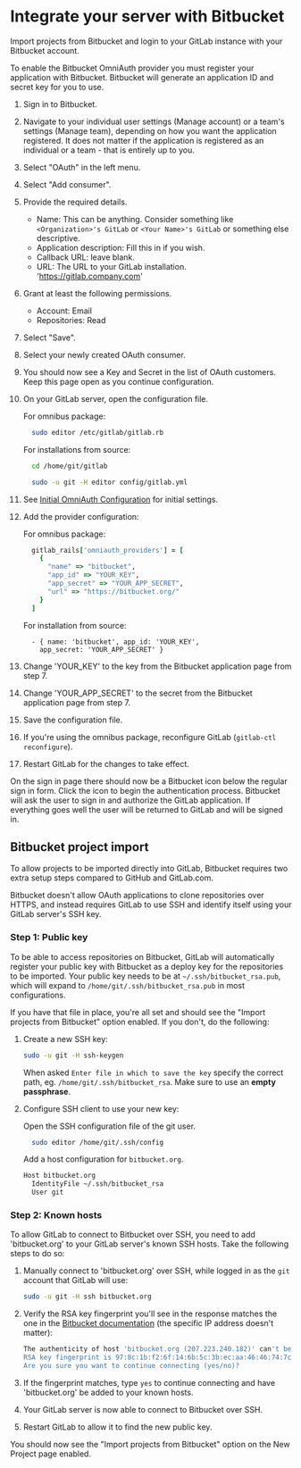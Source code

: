 # Integrate your server with Bitbucket

Import projects from Bitbucket and login to your GitLab instance with your Bitbucket account.

To enable the Bitbucket OmniAuth provider you must register your application with Bitbucket.
Bitbucket will generate an application ID and secret key for you to use.

1.  Sign in to Bitbucket.

1.  Navigate to your individual user settings (Manage account) or a team's settings (Manage team), depending on how you want the application registered. It does not matter if the application is registered as an individual or a team - that is entirely up to you.

1.  Select "OAuth" in the left menu.

1.  Select "Add consumer".

1.  Provide the required details.
    - Name: This can be anything. Consider something like `<Organization>'s GitLab` or `<Your Name>'s GitLab` or something else descriptive.
    - Application description: Fill this in if you wish.
    - Callback URL: leave blank.
    - URL: The URL to your GitLab installation. 'https://gitlab.company.com'

1.  Grant at least the following permissions.
    - Account: Email
    - Repositories: Read
    
1.  Select "Save".

1.  Select your newly created OAuth consumer.

1.  You should now see a Key and Secret in the list of OAuth customers.
    Keep this page open as you continue configuration.

1.  On your GitLab server, open the configuration file.

    For omnibus package:

    ```sh
      sudo editor /etc/gitlab/gitlab.rb
    ```

    For installations from source:

    ```sh
      cd /home/git/gitlab

      sudo -u git -H editor config/gitlab.yml
    ```

1.  See [Initial OmniAuth Configuration](omniauth.md#initial-omniauth-configuration) for initial settings.

1.  Add the provider configuration:

    For omnibus package:

    ```ruby
      gitlab_rails['omniauth_providers'] = [
        {
          "name" => "bitbucket",
          "app_id" => "YOUR_KEY",
          "app_secret" => "YOUR_APP_SECRET",
          "url" => "https://bitbucket.org/"
        }
      ]
    ```

    For installation from source:

    ```
      - { name: 'bitbucket', app_id: 'YOUR_KEY',
        app_secret: 'YOUR_APP_SECRET' }
    ```

1.  Change 'YOUR_KEY' to the key from the Bitbucket application page from step 7.

1.  Change 'YOUR_APP_SECRET' to the secret from the Bitbucket application page from step 7.

1.  Save the configuration file.

1.  If you're using the omnibus package, reconfigure GitLab (```gitlab-ctl reconfigure```).

1.  Restart GitLab for the changes to take effect.

On the sign in page there should now be a Bitbucket icon below the regular sign in form.
Click the icon to begin the authentication process. Bitbucket will ask the user to sign in and authorize the GitLab application.
If everything goes well the user will be returned to GitLab and will be signed in.

## Bitbucket project import

To allow projects to be imported directly into GitLab, Bitbucket requires two extra setup steps compared to GitHub and GitLab.com.

Bitbucket doesn't allow OAuth applications to clone repositories over HTTPS, and instead requires GitLab to use SSH and identify itself using your GitLab server's SSH key.

### Step 1: Public key

To be able to access repositories on Bitbucket, GitLab will automatically register your public key with Bitbucket as a deploy key for the repositories to be imported. Your public key needs to be at `~/.ssh/bitbucket_rsa.pub`, which will expand to `/home/git/.ssh/bitbucket_rsa.pub` in most configurations.

If you have that file in place, you're all set and should see the "Import projects from Bitbucket" option enabled. If you don't, do the following:

1. Create a new SSH key:

    ```sh
    sudo -u git -H ssh-keygen
    ```

    When asked `Enter file in which to save the key` specify the correct path, eg. `/home/git/.ssh/bitbucket_rsa`.
    Make sure to use an **empty passphrase**.

1. Configure SSH client to use your new key:

    Open the SSH configuration file of the git user.

    ```sh
      sudo editor /home/git/.ssh/config
    ```

    Add a host configuration for `bitbucket.org`.

    ```sh
    Host bitbucket.org
      IdentityFile ~/.ssh/bitbucket_rsa
      User git
    ```

### Step 2: Known hosts

To allow GitLab to connect to Bitbucket over SSH, you need to add 'bitbucket.org' to your GitLab server's known SSH hosts. Take the following steps to do so:

1. Manually connect to 'bitbucket.org' over SSH, while logged in as the `git` account that GitLab will use:

    ```sh
    sudo -u git -H ssh bitbucket.org
    ```

1.  Verify the RSA key fingerprint you'll see in the response matches the one in the [Bitbucket documentation](https://confluence.atlassian.com/display/BITBUCKET/Use+the+SSH+protocol+with+Bitbucket#UsetheSSHprotocolwithBitbucket-KnownhostorBitbucket'spublickeyfingerprints) (the specific IP address doesn't matter):

    ```sh
    The authenticity of host 'bitbucket.org (207.223.240.182)' can't be established.
    RSA key fingerprint is 97:8c:1b:f2:6f:14:6b:5c:3b:ec:aa:46:46:74:7c:40.
    Are you sure you want to continue connecting (yes/no)?
    ```

1. If the fingerprint matches, type `yes` to continue connecting and have 'bitbucket.org' be added to your known hosts.

1. Your GitLab server is now able to connect to Bitbucket over SSH.

1. Restart GitLab to allow it to find the new public key.

You should now see the "Import projects from Bitbucket" option on the New Project page enabled.